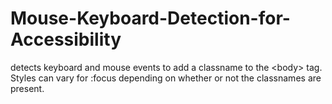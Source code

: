 Mouse-Keyboard-Detection-for-Accessibility
==========================================

detects keyboard and mouse events to add a classname to the &lt;body> tag. Styles can vary for :focus depending on whether or not the classnames are present.
